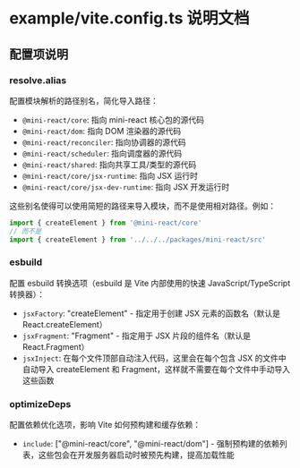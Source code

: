 # example/vite.config.ts 说明文档

## 配置项说明

### resolve.alias
配置模块解析的路径别名，简化导入路径：

- `@mini-react/core`: 指向 mini-react 核心包的源代码
- `@mini-react/dom`: 指向 DOM 渲染器的源代码
- `@mini-react/reconciler`: 指向协调器的源代码
- `@mini-react/scheduler`: 指向调度器的源代码
- `@mini-react/shared`: 指向共享工具/类型的源代码
- `@mini-react/core/jsx-runtime`: 指向 JSX 运行时
- `@mini-react/core/jsx-dev-runtime`: 指向 JSX 开发运行时

这些别名使得可以使用简短的路径来导入模块，而不是使用相对路径。例如：
```ts
import { createElement } from '@mini-react/core'
// 而不是
import { createElement } from '../../../packages/mini-react/src'
```

### esbuild
配置 esbuild 转换选项（esbuild 是 Vite 内部使用的快速 JavaScript/TypeScript 转换器）：

- `jsxFactory`: "createElement" - 指定用于创建 JSX 元素的函数名（默认是 React.createElement）
- `jsxFragment`: "Fragment" - 指定用于 JSX 片段的组件名（默认是 React.Fragment）
- `jsxInject`: 在每个文件顶部自动注入代码，这里会在每个包含 JSX 的文件中自动导入 createElement 和 Fragment，这样就不需要在每个文件中手动导入这些函数

### optimizeDeps
配置依赖优化选项，影响 Vite 如何预构建和缓存依赖：

- `include`: ["@mini-react/core", "@mini-react/dom"] - 强制预构建的依赖列表，这些包会在开发服务器启动时被预先构建，提高加载性能 